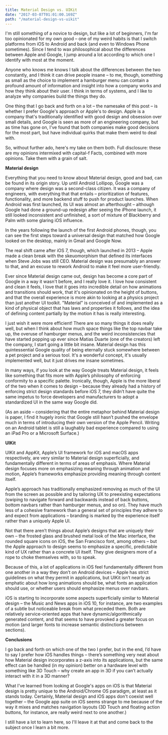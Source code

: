 ```yaml
---
title: Material Design vs. UIKit
date: "2017-03-07T01:01:00.169Z"
path: "/material-design-vs-uikit"
---
```


I'm still something of a novice to design, but like a lot of beginners, I'm far
too opinionated for my own good – one of my weird habits is that I switch
platforms from iOS to Android and back (and even to Windows Phone sometimes).
Since I tend to wax philosophical about the differences between Apple and
Google, I jump around a lot according to which one I identify with most at the
moment.

Anyone who knows me knows I talk about the differences between the two
constantly, and I think it can drive people insane – to me, though, something as
small as the choice to implement a hamburger menu can contain a profound amount
of information and insight into how a company works and how they think about
their user. I think in terms of systems, and I like to analyze why companies
build the things they do.

One thing that I go back and forth on a lot – the namesake of this post – is
whether I prefer Google's approach or Apple's to design. Apple is a company
that's traditionally identified with good design and obsession over small
details, and Google is seen as more of an engineering company, but as time has
gone on, I've found that both companies make good decisions for the most part,
but have individual quirks that make them weird to deal with.

So, without further ado, here's my take on them both. Full disclosure: these are
my opinions intermixed with capital-f Facts, combined with more opinions. Take
them with a grain of salt.

**Material design**

Everything that you need to know about Material design, good and bad, can be
found in its origin story. Up until Android Lollipop, Google was a company where
design was a second-class citizen. It was a company of engineers, with
everything that that entails – prioritization of features, functionality, and
more backend stuff to push for product launches. When Android was first
launched, its UI was almost an afterthought – although Google had done a
ground-up redesign after seeing the iPhone launch, it still looked inconsistent
and unfinished, a sort of mixture of Blackberry and Palm with some glaring iOS
influence.

In the years following the launch of the first Android phones, though, you can
see the first steps toward a universal design that matched how Google looked on
the desktop, mainly in Gmail and Google Now.

The real shift came after iOS 7, though, which launched in 2013 – Apple made a
clean break with the skeuomorphism that defined its interfaces when Steve Jobs
was still CEO. Material design was presumably an answer to that, and an excuse
to rework Android to make it feel more user-friendly.

Ever since Material design came out, design has become a core part of Google in
a way it wasn't before, and I really love it. I love how consistent and clean it
feels, I love that it goes into incredible detail on how animations and
transitions should work, that it's opinionated on the height of buttons, and
that the overall experience is more akin to looking at a physics project than
just another UI toolkit. "Material" is conceived of and implemented as a kind of
physical object that has laws and properties it follows, and the idea of
defining content partially by the motion it has is really interesting.

I just wish it were more efficient! There are so many things it does really
well, but when I think about how much space things like the top navbar take up,
the overuse of hamburger menus, and the weird inconsistencies that have started
popping up ever since Matias Duarte (one of the creators) left the company, I
start going a little bit insane. Material design has this quintessential Google
quality of being eternally stuck somewhere between a pet project and a serious
tool. It's a wonderful concept, it's usually implemented well, but it just
drives me insane sometimes.

In many ways, if you look at the way Google treats Material design, it feels
like something that fits more with Apple’s philosophy of enforcing conformity to
a specific palette. Ironically, though, Apple is the more liberal of the two
when it comes to design – because they already had a history of enforcing strict
design standards before iOS 7, they didn’t have quite the same impetus to force
developers and manufacturers to adopt a standardized UI in the same way Google
did.

(As an aside – considering that the entire metaphor behind Material design is
paper, I find it hugely ironic that Google still hasn’t pushed the envelope much
in terms of introducing their own version of the Apple Pencil. Writing on an
Android tablet is still a laughably bad experience compared to using an iPad Pro
or a Microsoft Surface.)

**UIKit**

UIKit and AppKit, Apple’s UI framework for iOS and macOS apps respectively, are
very similar to Material design superficially, and fundamentally different in
terms of areas of emphasis. Where Material design focuses more on emphasizing
meaning through animation and motion, Apple’s frameworks emphasize providing
meaning through content itself.

Apple’s approach has traditionally emphasized removing as much of the UI from
the screen as possible and by tailoring UX to preexisting expectations (swiping
to navigate forward and backwards instead of back buttons, bottom navbars rather
than hamburger menus, and so on). They have much less of a cohesive framework
than a general set of principles they adhere to and expect from applications –
branding is marked by the experience itself rather than a uniquely Apple UI.

Not that there aren’t things about Apple’s designs that are uniquely their own –
the frosted glass and brushed metal look of the Mac interface, the rounded
square icons on iOS, the San Francisco font, among others – but the Apple
approach to design seems to emphasize a specific, predictable kind of UX rather
than a concrete UI itself. They give designers more of a rope to choke
themselves with, so to speak.

Because of this, a lot of applications in iOS feel fundamentally different from
one another in a way they don’t on Android devices – Apple has strict guidelines
on what they permit in applications, but UIKit isn’t nearly as emphatic about
how long animations should be, what fonts an application should use, or whether
users should emphasize menus over navbars.

iOS is starting to incorporate some aspects superficially similar to Material
design – the Music and News apps in iOS 10, for instance, are two examples of a
subtle but noticeable break from what preceded them. Both are relatively
service-oriented apps that have dynamic/algorithmically generated content, and
that seems to have provoked a greater focus on motion (and larger fonts to
increase semantic distinctions between sections).

**Conclusions**

I go back and forth on which one of the two I prefer, but in the end, I’d have
to say I prefer how iOS handles things – there’s something very neat about how
Material design incorporates a z-axis into its applications, but the same effect
can be handled (in my opinion) better on a hardware level with something like 3D
Touch – why create an app in 3D if you can’t actually interact with it in a 3D
manner?

What I've learned from looking at Google's apps on iOS is that Material design
is pretty unique to the Android/Chrome OS paradigm, at least as it stands today.
Certainly, Material design and iOS apps don't coexist well together – the Google
app suite on iOS seems strange to me because of the way it mixes and matches
navigation layouts (3D Touch and floating action buttons, for instance, are
really weird next to one another.)

I still have a lot to learn here, so I'll leave it at that and come back to the
subject once I learn a bit more.
